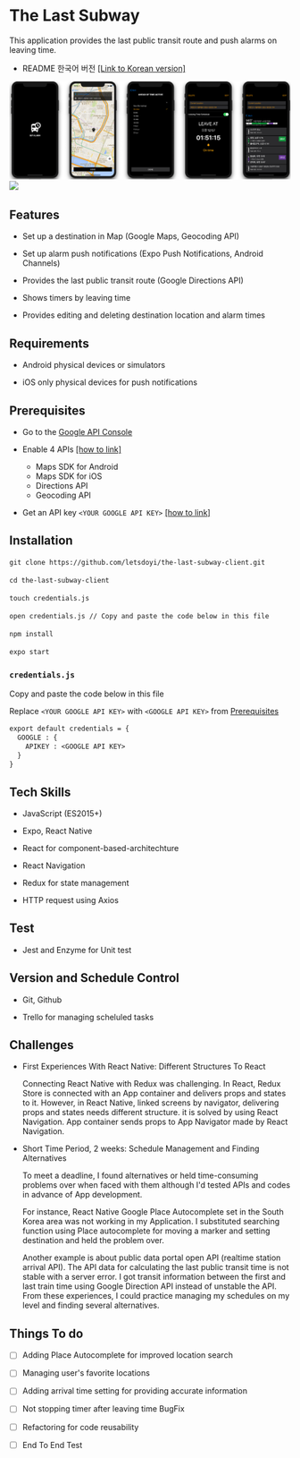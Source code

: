 # The Last Subway

This application provides the last public transit route and push alarms on leaving time.

- README 한국어 버전 [[Link to Korean version]](https://github.com/letsdoyi/the-last-subway/blob/master/README.md)

![](screens.png)
![](TheLastSubway.gif)

## Features

- Set up a destination in Map (Google Maps, Geocoding API)

- Set up alarm push notifications (Expo Push Notifications, Android Channels)

- Provides the last public transit route (Google Directions API)

- Shows timers by leaving time

- Provides editing and deleting destination location and alarm times

## Requirements
- Android physical devices or simulators

- iOS only physical devices for push notifications

## Prerequisites

- Go to the [Google API Console](https://console.developers.google.com/)


- Enable 4 APIs [[how to link]](https://support.google.com/googleapi/answer/6158841?hl=en)

  * Maps SDK for Android
  * Maps SDK for iOS
  * Directions API
  * Geocoding API

- Get an API key `<YOUR GOOGLE API KEY>` [[how to link]](https://developers.google.com/maps/documentation/javascript/get-api-key)

## Installation

```
git clone https://github.com/letsdoyi/the-last-subway-client.git

cd the-last-subway-client

touch credentials.js

open credentials.js // Copy and paste the code below in this file

npm install

expo start

```

### `credentials.js`

Copy and paste the code below in this file

Replace `<YOUR GOOGLE API KEY>` with `<GOOGLE API KEY>` from [Prerequisites](#Prerequisites)

```
export default credentials = {
  GOOGLE : {
    APIKEY : <GOOGLE API KEY>
  }
}
```

## Tech Skills

- JavaScript (ES2015+)

- Expo, React Native

- React for component-based-architechture

- React Navigation

- Redux for state management

- HTTP request using Axios

## Test

- Jest and Enzyme for Unit test

## Version and Schedule Control

- Git, Github

- Trello for managing scheluled tasks

## Challenges

- First Experiences With React Native: Different Structures To React

  Connecting React Native with Redux was challenging. In React, Redux Store is connected with an App container and delivers props and states to it. However, in React Native, linked screens by navigator, delivering props and states needs different structure. it is solved by using React Navigation. App container sends props to App Navigator made by React Navigation.

- Short Time Period, 2 weeks: Schedule Management and Finding Alternatives

  To meet a deadline, I found alternatives or held time-consuming problems over when faced with them although I'd tested APIs and codes in advance of App development.

  For instance, React Native Google Place Autocomplete set in the South Korea area was not working in my Application. I substituted searching function using Place autocomplete for moving a marker and setting destination and held the problem over.

  Another example is about public data portal open API (realtime station arrival API). The API data for calculating the last public transit time is not stable with a server error. I got transit information between the first and last train time using Google Direction API instead of unstable the API. From these experiences, I could practice managing my schedules on my level and finding several alternatives.

## Things To do

- [ ] Adding Place Autocomplete for improved location search

- [ ] Managing user's favorite locations

- [ ] Adding arrival time setting for providing accurate information

- [ ] Not stopping timer after leaving time BugFix

- [ ] Refactoring for code reusability

- [ ] End To End Test
